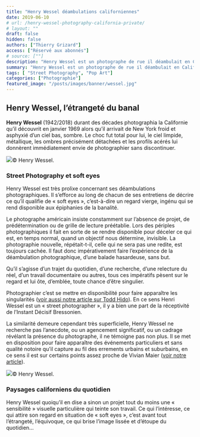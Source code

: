 ```yaml
---
title: "Henry Wessel déambulations californiennes"
date: 2019-06-10
# url: /henry-wessel-photography-california-private/
# layout: ""
draft: false
hidden: false
authors: ["Thierry Grizard"]
access: ["Réservé aux abonnés"]
# source: [""]
description: "Henry Wessel est un photographe de rue il déambulait en Californie avec son Leica se disposant au hasard puis revenu au studio il assemblait des histoires"
summary: "Henry Wessel est un photographe de rue il déambulait en Californie avec son Leica se disposant au hasard puis revenu au studio il assemblait des histoires"
tags: [ "Street Photography", "Pop Art"]
categories: ["Photographie"]
featured_image: "/posts/images/banner/wessel.jpg"
---
```

## Henry Wessel, l’étrangeté du banal

**Henry Wessel** (1942/2018) durant des décades photographia la Californie qu’il découvrit en janvier 1969 alors qu’il arrivait de New York froid et asphyxié d’un ciel bas, sombre. Le choc fut total pour lui, le ciel limpide, métallique, les ombres précisément détachées et les profils acérés lui donnèrent immédiatement envie de photographier sans discontinuer.

![](/posts/images/wessel/henry-wessel_street-photography_dark-thread_mep.001-2-1.jpg)© Henry Wessel.

### Street Photography et soft eyes

Henry Wessel est très prolixe concernant ses déambulations photographiques. Il s’efforce au long de chacun de ses entretiens de décrire ce qu’il qualifie de « soft eyes », c’est-à-dire un regard vierge, ingénu qui se rend disponible aux épiphanies de la banalité.

Le photographe américain insiste constamment sur l’absence de projet, de prédétermination ou de grille de lecture préétablie. Lors des périples photographiques il fait en sorte de se rendre disponible pour déceler ce qui est, en temps normal, quand un objectif nous détermine, invisible. La photographie nouvelle, répétait-t-il, celle qui ne sera pas une redite, est toujours cachée. Il faut donc impérativement faire l’expérience de la déambulation photographique, d’une balade hasardeuse, sans but.

Qu’il s’agisse d’un trajet du quotidien, d’une recherche, d’une relecture du réel, d’un travail documentaire ou autres, tous ces impératifs pèsent sur le regard et lui ôte, d’emblée, toute chance d’être singulier.

Photographier c’est se mettre en disponibilité pour faire apparaître les singularités ([voir aussi notre article sur Todd Hido](/todd-hido-photography/)). En ce sens Henri Wessel est un « street photographer », il y a bien une part de la réceptivité de l’Instant Décisif Bressonien.

La similarité demeure cependant très superficielle, Henry Wessel ne recherche pas l’anecdote, ou un agencement significatif, ou un cadrage révélant la présence du photographe, il ne témoigne pas non plus. Il se met en disposition pour faire apparaître des événements particuliers et sans qualité notoire qu’il capture au fil des errements urbains et suburbains, en ce sens il est sur certains points assez proche de Vivian Maier ([voir notre article](/vivian-maier-street-photography/)).

![](/posts/images/wessel/henry-wessel_street-photography_dark-thread_mep.001.jpg)© Henry Wessel.

### Paysages californiens du quotidien

Henry Wessel quoiqu’il en dise a sinon un projet tout du moins une « sensibilité » visuelle particulière qui teinte son travail. Ce qui l’intéresse, ce qui attire son regard en situation de « soft eyes », c’est avant tout l’étrangeté, l’équivoque, ce qui brise l’image lissée et d’étoupe du quotidien...
